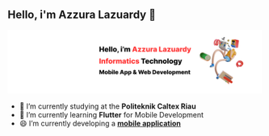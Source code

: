 ## Hello, i'm Azzura Lazuardy  👋

![indira](img/hehe.png)

<!--
**zuralazu/zuralazu** is a ✨ _special_ ✨ repository because its `README.md` (this file) appears on your GitHub profile.

Here are some ideas to get you started:

- 🔭 I’m currently working on ...
- 🌱 I’m currently learning ...
- 👯 I’m looking to collaborate on ...
- 🤔 I’m looking for help with ...
- 💬 Ask me about ...
- 📫 How to reach me: ...
- 😄 Pronouns: ...
- ⚡ Fun fact: ...
-->

- 🔭 I’m currently studying at the **Politeknik Caltex Riau**
- 🌱 I’m currently learning **Flutter** for Mobile Development
- 😄 I’m currently developing a [**mobile application**](https://github.com/zuralazu/TSA-Pemeliharaan-Mobile)

